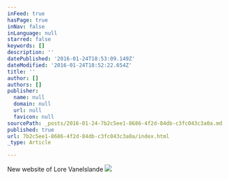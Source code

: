 ```yaml
---
inFeed: true
hasPage: true
inNav: false
inLanguage: null
starred: false
keywords: []
description: ''
datePublished: '2016-01-24T18:53:09.149Z'
dateModified: '2016-01-24T18:52:22.654Z'
title: ''
author: []
authors: []
publisher:
  name: null
  domain: null
  url: null
  favicon: null
sourcePath: _posts/2016-01-24-7b2c5ee1-8686-4f2d-84db-c3fc043c3a0a.md
published: true
url: 7b2c5ee1-8686-4f2d-84db-c3fc043c3a0a/index.html
_type: Article

---
```

New website of Lore Vanelslande
![](https://the-grid-user-content.s3-us-west-2.amazonaws.com/293cc771-c947-460a-8b81-c59128a20e13.jpg)